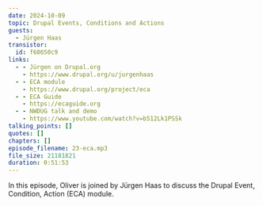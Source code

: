 ```yaml
---
date: 2024-10-09
topic: Drupal Events, Conditions and Actions
guests:
  - Jürgen Haas
transistor:
  id: f68650c9
links:
  - - Jürgen on Drupal.org
    - https://www.drupal.org/u/jurgenhaas
  - - ECA module
    - https://www.drupal.org/project/eca
  - - ECA Guide
    - https://ecaguide.org
  - - NWDUG talk and demo
    - https://www.youtube.com/watch?v=b512Lk1PSSk
talking_points: []
quotes: []
chapters: []
episode_filename: 23-eca.mp3
file_size: 21181821
duration: 0:51:53
---
```


In this episode, Oliver is joined by Jürgen Haas to discuss the Drupal Event, Condition, Action (ECA) module.
